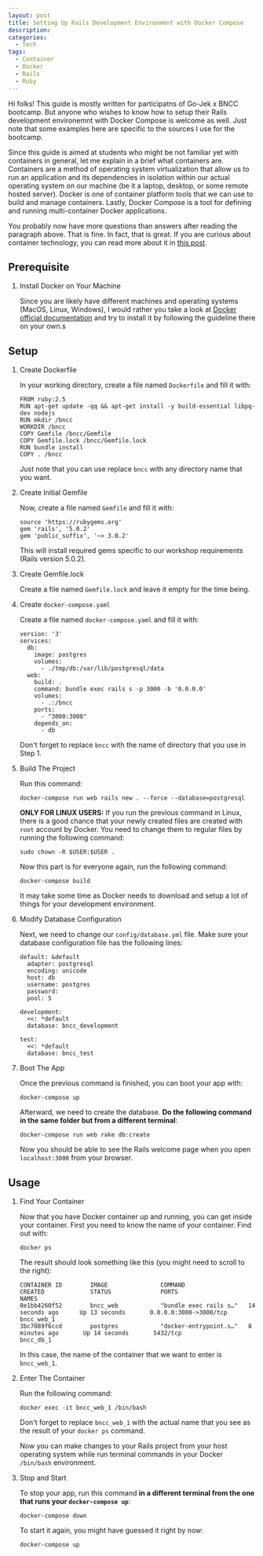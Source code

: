 ```yaml
---
layout: post
title: Setting Up Rails Development Environment with Docker Compose
description: 
categories:
  - Tech
tags:
  - Container
  - Docker
  - Rails
  - Ruby
---
```


Hi folks! This guide is mostly written for participatns of Go-Jek x BNCC bootcamp. But anyone who wishes to know how to setup their Rails development environemnt with Docker Compose is welcome as well. Just note that some examples here are specific to the sources I use for the bootcamp.

Since this guide is aimed at students who might be not familiar yet with containers in general, let me explain in a brief what containers are. Containers are a method of operating system virtualization that allow us to run an application and its dependencies in isolation within our actual operating system on our machine (be it a laptop, desktop, or some remote hosted server). Docker is one of container platform tools that we can use to build and manage containers. 
Lastly, Docker Compose is a tool for defining and running multi-container Docker applications.

You probably now have more questions than answers after reading the paragraph above. That is fine. In fact, that is great. If you are curious about container technology, you can read more about it in [this post](https://medium.freecodecamp.org/a-beginner-friendly-introduction-to-containers-vms-and-docker-79a9e3e119b).

## Prerequisite

1. Install Docker on Your Machine

     Since you are likely have different machines and operating systems (MacOS, Linux, Windows), I would rather you take a look at [Docker official documentation](https://docs.docker.com/install/) and try to install it by following the guideline there on your own.s

## Setup

1. Create Dockerfile

     In your working directory, create a file named `Dockerfile` and fill it with:

     ```
     FROM ruby:2.5
     RUN apt-get update -qq && apt-get install -y build-essential libpq-dev nodejs
     RUN mkdir /bncc
     WORKDIR /bncc
     COPY Gemfile /bncc/Gemfile
     COPY Gemfile.lock /bncc/Gemfile.lock
     RUN bundle install
     COPY . /bncc
     ```

     Just note that you can use replace `bncc` with any directory name that you want.

2. Create Initial Gemfile

     Now, create a file named `Gemfile` and fill it with:

     ```
     source 'https://rubygems.org'
     gem 'rails', '5.0.2'
     gem 'public_suffix', '~> 3.0.2'
     ```

     This will install required gems specific to our workshop requirements (Rails version 5.0.2).

3. Create Gemfile.lock

     Create a file named `Gemfile.lock` and leave it empty for the time being.

4. Create `docker-compose.yaml`

     Create a file named `docker-compose.yaml` and fill it with:

     ```
     version: '3'
     services:
       db:
         image: postgres
         volumes:
           - ./tmp/db:/var/lib/postgresql/data
       web:
         build: .
         command: bundle exec rails s -p 3000 -b '0.0.0.0'
         volumes:
           - .:/bncc
         ports:
           - "3000:3000"
         depends_on:
           - db
     ```

     Don't forget to replace `bncc` with the name of directory that you use in Step 1.

5. Build The Project

     Run this command:

     ```
     docker-compose run web rails new . --force --database=postgresql
     ```

     **ONLY FOR LINUX USERS:** If you run the previous command in Linux, there is a good chance that your newly created files are created with `root` account by Docker. You need to change them to regular files by running the following command:

     ```
     sudo chown -R $USER:$USER .
     ```

     Now this part is for everyone again, run the following command:

     ```
     docker-compose build
     ```

     It may take some time as Docker needs to download and setup a lot of things for your development environment.

6. Modify Database Configuration

     Next, we need to change our `config/database.yml` file. Make sure your database configuration file has the following lines:

     ```
     default: &default
       adapter: postgresql
       encoding: unicode
       host: db
       username: postgres
       password:
       pool: 5

     development:
       <<: *default
       database: bncc_development

     test:
       <<: *default
       database: bncc_test
     ```

7. Boot The App

     Once the previous command is finished, you can boot your app with:

     ```
     docker-compose up
     ```

     Afterward, we need to create the database. **Do the following command in the same folder but from a different terminal**:

     ```
     docker-compose run web rake db:create
     ```

     Now you should be able to see the Rails welcome page when you open `localhost:3000` from your browser.

## Usage

1. Find Your Container

     Now that you have Docker container up and running, you can get inside your container. First you need to know the name of your container. Find out with:

     ```
     docker ps
     ```

     The result should look something like this (you might need to scroll to the right):

     ```
     CONTAINER ID        IMAGE               COMMAND                  CREATED             STATUS              PORTS                    NAMES
     0e1bb4260f52        bncc_web            "bundle exec rails s…"   14 seconds ago      Up 13 seconds       0.0.0.0:3000->3000/tcp   bncc_web_1
     3bc7089f6ccd        postgres            "docker-entrypoint.s…"   8 minutes ago       Up 14 seconds       5432/tcp                 bncc_db_1
     ```

     In this case, the name of the container that we want to enter is `bncc_web_1`.

2. Enter The Container

     Run the following command:

     ```
     docker exec -it bncc_web_1 /bin/bash
     ```

     Don't forget to replace `bncc_web_1` with the actual name that you see as the result of your `docker ps` command.

     Now you can make changes to your Rails project from your host operating system while run terminal commands in your Docker `/bin/bash` environment.

3. Stop and Start

     To stop your app, run this command **in a different terminal from the one that runs your `docker-compose up`**:

     ```
     docker-compose down
     ```

     To start it again, you might have guessed it right by now:

     ```
     docker-compose up
     ```
